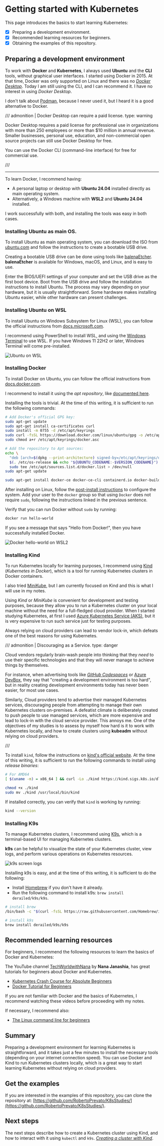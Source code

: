 # Getting started with Kubernetes

This page introduces the basics to start learning Kubernetes:

- [X] Preparing a development environment.
- [X] Recommended learning resources for beginners.
- [X] Obtaining the examples of this repository.

## Preparing a development environment

To work with **Docker** and **Kubernetes**, I always used **Ubuntu** and the **CLI**
tools, without graphical user interfaces. I started using Docker in 2015. At that time,
Docker was only supported on Linux and there was no [_Docker Desktop_](https://docs.docker.com/desktop/).
Today I am still using the CLI, and I can recommend it. I have no interest in using
_Docker Desktop_.

I don't talk about [Podman](https://podman.io/), because I never used it, but I heard
it is a good alternative to Docker.

/// admonition | Docker Desktop can require a paid license.
    type: warning

Docker Desktop requires a paid license for professional use in organizations with more
than 250 employees or more than $10 million in annual revenue. Smaller businesses,
personal use, education, and non-commercial open source projects can still use Docker
Desktop for free.

You can use the Docker CLI (command-line interface) for free for commercial use.

///

---

To learn Docker, I recommend having:

- A personal laptop or desktop with **Ubuntu 24.04** installed directly as main
  operating system.
- Alternatively, a Windows machine with **WSL2** and **Ubuntu 24.04** installed.

I work successfully with both, and installing the tools was easy in both cases.

### Installing Ubuntu as main OS.

To install Ubuntu as main operating system, you can download the ISO from
[ubuntu.com](https://ubuntu.com/download/desktop) and follow the instructions to create
a bootable USB drive.

Creating a bootable USB drive can be done using tools like
[balenaEtcher](https://etcher.balena.io/). **balenaEtcher** is available for Windows,
macOS, and Linux, and is easy to use.

Enter the BIOS/UEFI settings of your computer and set the USB drive as the first boot
device. Boot from the USB drive and follow the installation instructions to install
Ubuntu. The process may vary depending on your hardware, but it is usually straightforward.
Some hardware makes installing Ubuntu easier, while other hardware can present challenges.

### Installing Ubuntu on WSL

To install Ubuntu on Windows Subsystem for Linux (WSL), you can follow the official
instructions from [docs.microsoft.com](https://docs.microsoft.com/en-us/windows/wsl/install).

I recommend using PowerShell to install WSL, and using the [Windows Terminal](https://learn.microsoft.com/en-us/windows/terminal/install)
to use WSL. If you have Windows 11 22H2 or later, Windows Terminal will come pre-installed.

![Ubuntu on WSL](img/ubuntu-wsl.png)

### Installing Docker

To install Docker on Ubuntu, you can follow the official instructions from
[docs.docker.com](https://docs.docker.com/engine/install/ubuntu/).

I recommend to install it using the _apt repository_, like [documented here](https://docs.docker.com/engine/install/ubuntu/#install-using-the-repository).

Installing the tools is trivial. At the time of this writing, it is sufficient to run the following commands:

```bash
# Add Docker's official GPG key:
sudo apt-get update
sudo apt-get install ca-certificates curl
sudo install -m 0755 -d /etc/apt/keyrings
sudo curl -fsSL https://download.docker.com/linux/ubuntu/gpg -o /etc/apt/keyrings/docker.asc
sudo chmod a+r /etc/apt/keyrings/docker.asc

# Add the repository to Apt sources:
echo \
  "deb [arch=$(dpkg --print-architecture) signed-by=/etc/apt/keyrings/docker.asc] https://download.docker.com/linux/ubuntu \
  $(. /etc/os-release && echo "${UBUNTU_CODENAME:-$VERSION_CODENAME}") stable" | \
  sudo tee /etc/apt/sources.list.d/docker.list > /dev/null
sudo apt-get update
```

```bash
sudo apt-get install docker-ce docker-ce-cli containerd.io docker-buildx-plugin docker-compose-plugin
```

After installing on Linux, follow the [post-install instructions](https://docs.docker.com/engine/install/linux-postinstall/) to configure the system.
Add your user to the `docker` group so that using `Docker` does not require `sudo`,
following the instructions linked in the previous sentence.

Verify that you can run Docker without `sudo` by running:

```bash
docker run hello-world
```

If you see a message that says "Hello from Docker!", then you have successfully installed Docker.

![Docker hello-world on WSL2](img/docker-hello-world-wsl2.png)

### Installing Kind

To run Kubernetes locally for learning purposes, I recommend using
[Kind](https://kind.sigs.k8s.io/) (_Kubernetes in Docker_), which is a tool for running
Kubernetes clusters in Docker containers.

I also tried [MiniKube](https://minikube.sigs.k8s.io/docs/), but I am currently focused
on Kind and this is what I will use in my notes.

Using *Kind* or *MiniKube* is convenient for development and testing purposes, because
they allow you to run a Kubernetes cluster on your local machine without the need for a
full-fledged cloud provider. When I started studying Kubernetes, at first I used [Azure Kubernetes Service
(AKS)](https://azure.microsoft.com/en-us/products/kubernetes-service), but it is very
expensive to run such service just for testing purposes.

Always relying on cloud providers can lead to vendor lock-in, which defeats one of the
best reasons for using Kubernetes.

/// admonition | Discouraging as a Service.
    type: danger

Cloud vendors regularly brain-wash people into thinking that they _need_ to use their
specific technologies and that they will never manage to achieve things by themselves.

For instance, when advertising tools like [*GitHub Codespaces*](https://github.com/features/codespaces)
or [Azure DevBox](https://azure.microsoft.com/en-us/products/dev-box/), they say that
"creating a development environment is too hard", but in reality creating development
environments today has never been easier, for most use cases.

Similarly, Cloud providers tend to advertise their managed Kubernetes services,
discouraging people from attempting to manage their own Kubernetes clusters on-premises.
A defeatist climate is deliberately created to push people to use managed services,
which are more expensive and lead to lock-in with the cloud service provider. This
annoys me. One of the objectives of my studies is to assess by myself how hard is it to
work with Kubernetes locally, and how to create clusters using **kubeadm** without
relying on cloud providers.

///

To install `kind`, follow the instructions on [kind's official website](https://kind.sigs.k8s.io/docs/user/quick-start/#installation).
At the time of this writing, it is sufficient to run the following commands to install
using _release binaries_:

```bash
# For AMD64
[ $(uname -m) = x86_64 ] && curl -Lo ./kind https://kind.sigs.k8s.io/dl/v0.29.0/kind-linux-amd64

chmod +x ./kind
sudo mv ./kind /usr/local/bin/kind
```

If installed correctly, you can verify that `kind` is working by running:

```bash
kind --version
```

### Installing K9s

To manage Kubernetes clusters, I recommend using [K9s](https://k9scli.io/), which is a
terminal-based UI for managing Kubernetes clusters.

**k9s** can be helpful to visualize the state of your Kubernetes cluster, view logs,
and perform various operations on Kubernetes resources.

![k9s screen logs](https://raw.githubusercontent.com/derailed/k9s/master/assets/screen_logs.png)

Installing k9s is easy, and at the time of this writing, it is sufficient to do the
following:

- Install [Homebrew](https://brew.sh/) if you don't have it already.
- Run the following command to install k9s: `brew install derailed/k9s/k9s`.

```bash
# install brew
/bin/bash -c "$(curl -fsSL https://raw.githubusercontent.com/Homebrew/install/HEAD/install.sh)"

# install k9s
brew install derailed/k9s/k9s
```

## Recommended learning resources

For beginners, I recommend the following resources to learn the basics of Docker and
Kubernetes:

The YouTube channel [TechWorldwithNana](https://www.youtube.com/@TechWorldwithNana) by
**Nana Janashia**, has great tutorials for beginners about Docker and Kubernetes.

- [Kubernetes Crash Course for Absolute Beginners](https://youtu.be/s_o8dwzRlu4?si=LTfNynHpNuiBKob-)
- [Docker Tutorial for Beginners](https://youtu.be/3c-iBn73dDE?si=y_vpQKkV4KCJAWwZ)

If you are not familiar with Docker and the basics of Kubernetes, I recommend watching
these videos before proceeding with my notes.

If necessary, I recommend also:

- [The Linux command line for beginners](https://ubuntu.com/tutorials/command-line-for-beginners#1-overview)

## Summary

Preparing a development environment for learning Kubernetes is straightforward, and it
takes just a few minutes to install the necessary tools (depending on your internet
connection speed).
You can use Docker and Kind to run Kubernetes clusters locally, which is a great way to
start learning Kubernetes without relying on cloud providers.

## Get the examples

If you are interested in the examples of this repository, you can clone the repository at: [https://github.com/RobertoPrevato/K8sStudies/](https://github.com/RobertoPrevato/K8sStudies/).

## Next steps

The next steps describe how to create a Kubernetes cluster using Kind, and how to
interact with it using `kubectl` and `k9s`. *[Creating a cluster with Kind](./kind/creating-a-cluster.md)*.
